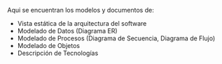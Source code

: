 Aqui se encuentran los modelos y documentos de:

- Vista estática de la arquitectura del software
- Modelado de Datos (Diagrama ER)
- Modelado de Procesos (Diagrama de Secuencia, Diagrama de Flujo)
- Modelado de Objetos 
- Descripción de Tecnologías
